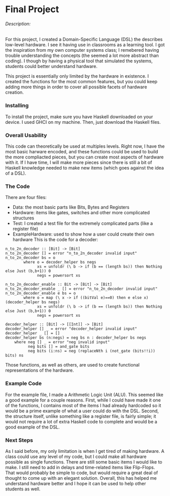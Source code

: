 # Final Project

###### Description:
For this project, I created a Domain-Specific Language (DSL) the describes low-level hardware.  I see it having use in classrooms as a learning tool.  I got the inspiration from my own computer systems class; I remebered having trouble understanding the concepts (the seemed a lot more abstract than coding).  I though by having a physical tool that simulated the systems, students could better understand hardware.

This project is essentially only limited by the hardware in existence.  I created the functions for the most common features, but you could keep adding more things in order to cover all possible facets of hardware creation.

### Installing

To install the project, make sure you have Haskell downloaded on your device.  I used GHCI on my machine.  Then, just download the Haskell files.

### Overall Usability

This code can theoretically be used at multiples levels.  Right now, I have the most basic harware encoded, and these functions could be used to build the more compliacted pieces, but you can create most aspects of hardware with it.  If I have time, I will make more pieces since there is still a bit of Haskell knowledge needed to make new items (which goes against the idea of a DSL).



### The Code
There are four files:
- Data: the most basic parts like Bits, Bytes and Registers
- Hardware: items like gates, switches and other more complicated structures
- Test: I created a test file for the extremely complicated parts (like a register file)
- ExampleHardware: used to show how a user could create their own hardware
This is the code for a decoder:
```
n_to_2n_decoder :: [Bit] -> [Bit]
n_to_2n_decoder [] = error "n_to_2n_decoder invalid input"
n_to_2n_decoder bs = o
        where o = decoder_helper bs negs
              xs = unfoldr (\ b -> if (b == (length bs)) then Nothing else Just (b,b+1)) 0
              negs = powersort xs

n_to_2n_decoder_enable :: Bit -> [Bit] -> [Bit]
n_to_2n_decoder_enable _ [] = error "n_to_2n_decoder invalid input"
n_to_2n_decoder_enable e bs = o
        where o = map (\ x -> if ((bitVal e)==0) then e else x) (decoder_helper bs negs)
              xs = unfoldr (\ b -> if (b == (length bs)) then Nothing else Just (b,b+1)) 0
              negs = powersort xs

decoder_helper :: [Bit] -> [[Int]] -> [Bit]
decoder_helper [] _ = error "decoder_helper invalid input"
decoder_helper _ [] = []
decoder_helper bs (n:negs) = neg bs n : decoder_helper bs negs
    where neg [] _ = error "neg invalid input"
          neg bits [] = and_gate bits
          neg bits (i:ns) = neg (replaceNth i (not_gate (bits!!i)) bits) ns
```
Those functions, as well as others, are used to create functional representations of the hardware.
### Example Code
For the example file, I made a Arithmetic Logic Unit (ALU).  This seemed like a good example for a couple reasons.  First, while I could have made it one of the functions, I contains most of the items I had already hardcoded so it would be a prime example of what a user could do with the DSL.  Second, the structure itself, unlike something like a register file, is fairly simple; it would not require a lot of extra Haskell code to complete and would be a good example of the DSL.
### Next Steps
As I said before, my only limitation is when I get tired of making hardware.  A class could use any level of my code, but I could make all hardware possible as single functions.  There are still some basic items I would like to make.  I still need to add in delays and time-related items like Flip-Flops.  That would probably be simple to code, but would require a great deal of thought to come up with an elegant solution.  Overall, this has helped me understand hardware better and I hope it can be used to help other students as well.
